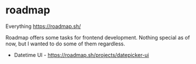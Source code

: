 # roadmap

Everything https://roadmap.sh/

Roadmap offers some tasks for frontend development. Nothing special as of now, but I wanted to do some of them regardless.

- Datetime UI - https://roadmap.sh/projects/datepicker-ui
